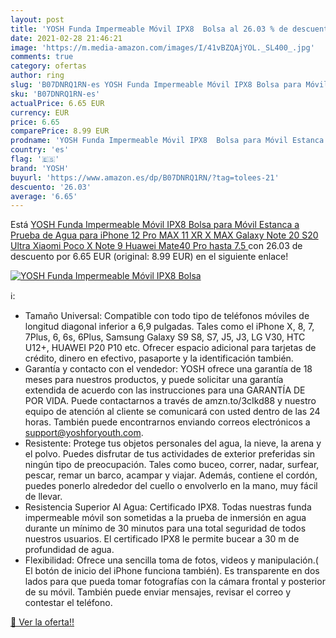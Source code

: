 ```yaml
---
layout: post
title: 'YOSH Funda Impermeable Móvil IPX8  Bolsa al 26.03 % de descuento'
date: 2021-02-28 21:46:21
image: 'https://m.media-amazon.com/images/I/41vBZQAjYOL._SL400_.jpg'
comments: true
category: ofertas
author: ring
slug: 'B07DNRQ1RN-es YOSH Funda Impermeable Móvil IPX8 Bolsa para Móvil Estanca...'
sku: 'B07DNRQ1RN-es'
actualPrice: 6.65 EUR
currency: EUR
price: 6.65
comparePrice: 8.99 EUR
prodname: 'YOSH Funda Impermeable Móvil IPX8  Bolsa para Móvil Estanca a Prueba de Agua para iPhone 12 Pro MAX 11 XR X MAX Galaxy Note 20 S20 Ultra Xiaomi Poco X Note 9 Huawei Mate40 Pro hasta 7.5  '
country: 'es'
flag: '🇪🇸'
brand: 'YOSH'
buyurl: 'https://www.amazon.es/dp/B07DNRQ1RN/?tag=tolees-21'
descuento: '26.03'
average: '6.65'
---
```


Está [YOSH Funda Impermeable Móvil IPX8  Bolsa para Móvil Estanca a Prueba de Agua para iPhone 12 Pro MAX 11 XR X MAX Galaxy Note 20 S20 Ultra Xiaomi Poco X Note 9 Huawei Mate40 Pro hasta 7.5  ](https://www.amazon.es/dp/B07DNRQ1RN/?tag=tolees-21) con 26.03 de descuento por 6.65 EUR (original: 8.99 EUR) en el siguiente enlace!

[![YOSH Funda Impermeable Móvil IPX8  Bolsa](https://m.media-amazon.com/images/I/41vBZQAjYOL._SL400_.jpg)](https://www.amazon.es/dp/B07DNRQ1RN/?tag=tolees-21)

ℹ️:

- Tamaño Universal: Compatible con todo tipo de teléfonos móviles de longitud diagonal inferior a 6,9 pulgadas. Tales como el iPhone X, 8, 7, 7Plus, 6, 6s, 6Plus, Samsung Galaxy S9 S8, S7, J5, J3, LG V30, HTC U12+, HUAWEI P20 P10 etc. Ofrecer espacio adicional para tarjetas de crédito, dinero en efectivo, pasaporte y la identificación también.
- Garantía y contacto con el vendedor: YOSH ofrece una garantía de 18 meses para nuestros productos, y puede solicitar una garantía extendida de acuerdo con las instrucciones para una GARANTÍA DE POR VIDA. Puede contactarnos a través de amzn.to/3cIkd88 y nuestro equipo de atención al cliente se comunicará con usted dentro de las 24 horas. También puede encontrarnos enviando correos electrónicos a support@yoshforyouth.com.
- Resistente: Protege tus objetos personales del agua, la nieve, la arena y el polvo. Puedes disfrutar de tus actividades de exterior preferidas sin ningún tipo de preocupación. Tales como buceo, correr, nadar, surfear, pescar, remar un barco, acampar y viajar. Además, contiene el cordón, puedes ponerlo alrededor del cuello o envolverlo en la mano, muy fácil de llevar.
- Resistencia Superior Al Agua: Certificado IPX8. Todas nuestras funda impermeable móvil son sometidas a la prueba de inmersión en agua durante un mínimo de 30 minutos para una total seguridad de todos nuestros usuarios. El certificado IPX8 le permite bucear a 30 m de profundidad de agua.
- Flexibilidad: Ofrece una sencilla toma de fotos, videos y manipulación.( El botón de inicio del iPhone funciona también). Es transparente en dos lados para que pueda tomar fotografías con la cámara frontal y posterior de su móvil. También puede enviar mensajes, revisar el correo y contestar el teléfono.

[🛒 Ver la oferta!!](https://www.amazon.es/dp/B07DNRQ1RN/?tag=tolees-21)
